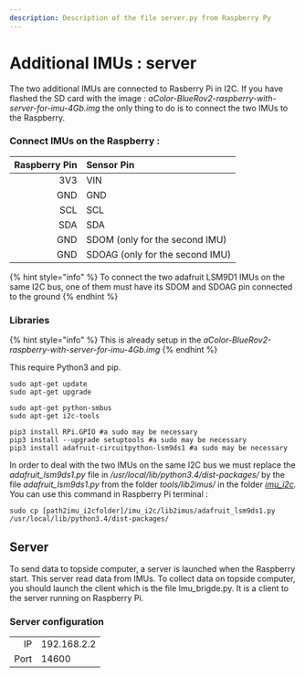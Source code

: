 ```yaml
---
description: Description of the file server.py from Raspberry Py
---
```


# Additional IMUs : server

The two additional IMUs are connected to Rasberry Pi in I2C. If you have flashed the SD card with the image : _aColor-BlueRov2-raspberry-with-server-for-imu-4Gb.img_ the only thing to do is to connect the two IMUs to the Raspberry.

### Connect IMUs on the Raspberry :

| Raspberry Pin | Sensor Pin |
| ---: | :--- |
| 3V3 | VIN |
| GND | GND |
| SCL | SCL |
| SDA | SDA |
| GND | SDOM \(only for the second IMU\) |
| GND | SDOAG \(only for the second IMU\) |

{% hint style="info" %}
To connect the two adafruit LSM9D1 IMUs on the same I2C bus, one of them must have its SDOM and SDOAG pin connected to the ground
{% endhint %}

### Libraries

{% hint style="info" %}
This is already setup in the _aColor-BlueRov2-raspberry-with-server-for-imu-4Gb.img_ 
{% endhint %}

This require Python3 and pip.

```text
sudo apt-get update
sudo apt-get upgrade
        
sudo apt-get python-smbus
sudo apt-get i2c-tools
        
pip3 install RPi.GPIO #a sudo may be necessary
pip3 install --upgrade setuptools #a sudo may be necessary
pip3 install adafruit-circuitpython-lsm9ds1 #a sudo may be necessary
```

In order to deal with the two IMUs on the same I2C bus we must replace the _adafruit\_lsm9ds1.py_ file in _/usr/local/lib/python3.4/dist-packages/_ by the file _adafruit\_lsm9ds1.py_ from the folder _tools/lib2imus/_ in the folder [_imu\_i2c_](../topside-computer/ros-architecture-and-file-system.md#file-system)_._ You can use this command in Raspberry Pi terminal :

```text
sudo cp [path2imu_i2cfolder]/imu_i2c/lib2imus/adafruit_lsm9ds1.py /usr/local/lib/python3.4/dist-packages/
```

## Server

To send data to topside computer, a server is launched when the Raspberry start. This server read data from IMUs. To collect data on topside computer, you should launch the client which is the file Imu\_brigde.py. It is a client to the server running on Raspberry Pi.

### Server configuration

|  |  |
| ---: | :--- |
| IP | 192.168.2.2 |
| Port | 14600 |

